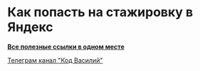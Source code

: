 # Как попасть на стажировку в Яндекс

[**Все полезные ссылки в одном месте**](./LINKS.md)

[Телеграм канал "Код Василий"](https://t.me/code_vasilii)
